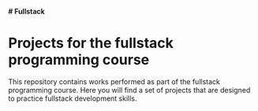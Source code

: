 **# Fullstack**

# Projects for the fullstack programming course 

This repository contains works performed as part of the fullstack programming course. Here you will find a set of projects that are designed to practice fullstack development skills.
